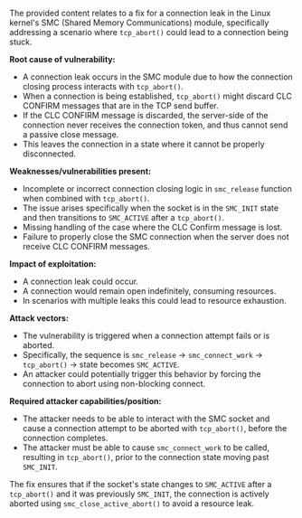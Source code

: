 The provided content relates to a fix for a connection leak in the Linux kernel's SMC (Shared Memory Communications) module, specifically addressing a scenario where `tcp_abort()` could lead to a connection being stuck.

**Root cause of vulnerability:**
- A connection leak occurs in the SMC module due to how the connection closing process interacts with `tcp_abort()`.
- When a connection is being established, `tcp_abort()` might discard CLC CONFIRM messages that are in the TCP send buffer.
- If the CLC CONFIRM message is discarded, the server-side of the connection never receives the connection token, and thus cannot send a passive close message.
- This leaves the connection in a state where it cannot be properly disconnected.

**Weaknesses/vulnerabilities present:**
- Incomplete or incorrect connection closing logic in `smc_release` function when combined with `tcp_abort()`.
- The issue arises specifically when the socket is in the `SMC_INIT` state and then transitions to `SMC_ACTIVE` after a `tcp_abort()`.
- Missing handling of the case where the CLC Confirm message is lost.
- Failure to properly close the SMC connection when the server does not receive CLC CONFIRM messages.

**Impact of exploitation:**
- A connection leak could occur.
- A connection would remain open indefinitely, consuming resources.
- In scenarios with multiple leaks this could lead to resource exhaustion.

**Attack vectors:**
- The vulnerability is triggered when a connection attempt fails or is aborted.
- Specifically, the sequence is `smc_release` -> `smc_connect_work` -> `tcp_abort()` -> state becomes `SMC_ACTIVE`.
- An attacker could potentially trigger this behavior by forcing the connection to abort using non-blocking connect.

**Required attacker capabilities/position:**
- The attacker needs to be able to interact with the SMC socket and cause a connection attempt to be aborted with `tcp_abort()`, before the connection completes.
- The attacker must be able to cause `smc_connect_work` to be called, resulting in `tcp_abort()`, prior to the connection state moving past `SMC_INIT`.

The fix ensures that if the socket's state changes to `SMC_ACTIVE` after a `tcp_abort()` and it was previously `SMC_INIT`, the connection is actively aborted using `smc_close_active_abort()` to avoid a resource leak.